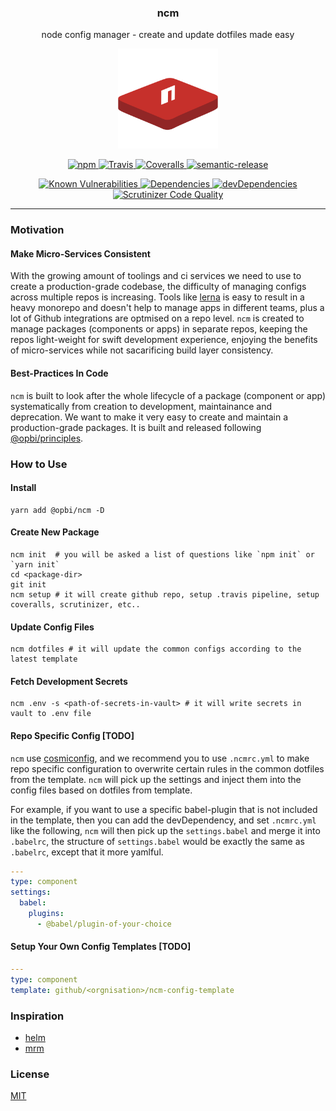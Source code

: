 <h3 align="center">ncm</h3>
<p align="center">node config manager - create and update dotfiles made easy</p>

<p align="center">
  <img alt="ncm" src="https://raw.githubusercontent.com/opbi/logo/master/ncm/ncm.svg?sanitize=true" width="160">
</p>

<p align="center">
  <a href="https://www.npmjs.com/package/@opbi/ncm">
    <img alt="npm" src="https://img.shields.io/npm/v/@opbi/ncm.svg">
  </a>
  <a href="https://travis-ci.org/opbi/ncm">
    <img alt="Travis" src="https://img.shields.io/travis/opbi/ncm/master.svg">
  </a>
  <a href="https://coveralls.io/github/opbi/ncm?branch=master">
    <img alt="Coveralls" src="https://img.shields.io/coveralls/github/opbi/ncm/master.svg">
  </a>
  <a href="https://github.com/semantic-release/semantic-release">
    <img alt="semantic-release" src="https://img.shields.io/badge/%20%20%F0%9F%93%A6%F0%9F%9A%80-semantic--release-e10079.svg">
  </a>
</p>

<p align="center">
  <a href="https://snyk.io/test/github/opbi/ncm">
    <img alt="Known Vulnerabilities" src="https://snyk.io/test/github/opbi/ncm/badge.svg">
  </a>
  <a href="https://david-dm.org/opbi/ncm">
    <img alt="Dependencies" src="https://img.shields.io/david/opbi/ncm.svg">
  </a>
  <a href="https://david-dm.org/opbi/ncm?type=dev">
    <img alt="devDependencies" src="https://img.shields.io/david/dev/opbi/ncm.svg">
  </a>
  <a href="https://scrutinizer-ci.com/g/opbi/ncm/?branch=master">
    <img alt="Scrutinizer Code Quality" src="https://img.shields.io/scrutinizer/g/opbi/ncm.svg">
  </a>
</p>

---

### Motivation

#### Make Micro-Services Consistent

With the growing amount of toolings and ci services we need to use to create a production-grade codebase, the difficulty of managing configs across multiple repos is increasing. Tools like [lerna](https://github.com/lerna/lerna) is easy to result in a heavy monorepo and doesn't help to manage apps in different teams, plus a lot of Github integrations are optmised on a repo level. `ncm` is created to manage packages (components or apps) in separate repos, keeping the repos light-weight for swift development experience, enjoying the benefits of micro-services while not sacarificing build layer consistency.

#### Best-Practices In Code

`ncm` is built to look after the whole lifecycle of a package (component or app) systematically from creation to development, maintainance and deprecation. We want to make it very easy to create and maintain a production-grade packages. It is built and released following [@opbi/principles](https://github.com/opbi/principles).


### How to Use

#### Install
```shell
yarn add @opbi/ncm -D
```

#### Create New Package

```shell
ncm init  # you will be asked a list of questions like `npm init` or `yarn init`
cd <package-dir>
git init
ncm setup # it will create github repo, setup .travis pipeline, setup coveralls, scrutinizer, etc..
```

#### Update Config Files
```shell
ncm dotfiles # it will update the common configs according to the latest template
```

#### Fetch Development Secrets
```shell
ncm .env -s <path-of-secrets-in-vault> # it will write secrets in vault to .env file
```

#### Repo Specific Config [TODO]
`ncm` use [cosmiconfig](https://github.com/davidtheclark/cosmiconfig), and we recommend you to use `.ncmrc.yml` to make repo specific configuration to overwrite certain rules in the common dotfiles from the template. `ncm` will pick up the settings and inject them into the config files based on dotfiles from template.

For example, if you want to use a specific babel-plugin that is not included in the template, then you can add the devDependency, and set `.ncmrc.yml` like the following, `ncm` will then pick up the `settings.babel` and merge it into `.babelrc`, the structure of `settings.babel` would be exactly the same as `.babelrc`, except that it more yamlful.

```yml
---
type: component
settings:
  babel:
    plugins:
      - @babel/plugin-of-your-choice
```

#### Setup Your Own Config Templates [TODO]
```yml
---
type: component
template: github/<orgnisation>/ncm-config-template
```

### Inspiration
* [helm](https://github.com/helm/helm)
* [mrm](https://github.com/sapegin/mrm)

### License 
[MIT](License)

